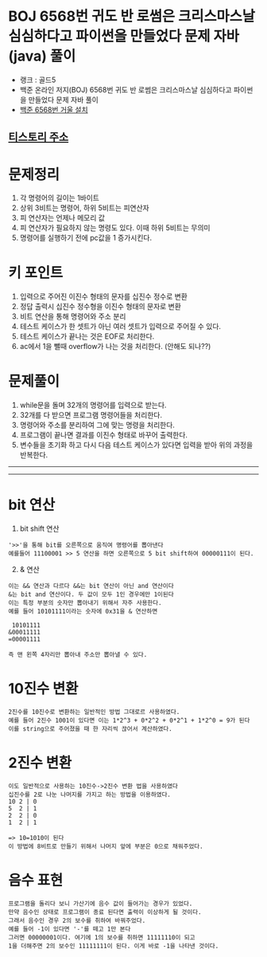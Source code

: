 # BOJ 6568번 귀도 반 로썸은 크리스마스날 심심하다고 파이썬을 만들었다 문제 자바(java)  풀이
- 랭크 : 골드5
- 백준 온라인 저지(BOJ) 6568번 귀도 반 로썸은 크리스마스날 심심하다고 파이썬을 만들었다 문제 자바 풀이
- [백준 6568번 거울 설치](https://www.acmicpc.net/problem/6568)

## [티스토리 주소](https://hoho325.tistory.com/)

# 문제정리
1. 각 명령어의 길이는 1바이트
2. 상위 3비트는 명령어, 하위 5비트는 피연산자
3. 피 연산자는 언제나 메모리 값
4. 피 연산자가 필요하지 않는 명령도 있다. 이때 하위 5비트는 무의미
5. 명령어를 실행하기 전에 pc값을 1 증가시킨다.

# 키 포인트
1. 입력으로 주어진 이진수 형태의 문자를 십진수 정수로 변환
2. 정답 출력시 십진수 정수형을 이진수 형태의 문자로 변환
3. 비트 연산을 통해 명령어와 주소 분리
4. 테스트 케이스가 한 셋트가 아닌 여러 셋트가 입력으로 주어질 수 있다.
5. 테스트 케이스가 끝나는 것은 EOF로 처리한다.
6. ac에서 1을 뺄때 overflow가 나는 것을 처리한다. (안해도 되나??)

# 문제풀이
1. while문을 돌며 32개의 명령어를 입력으로 받는다.
2. 32개를 다 받으면 프로그램 명령어들을 처리한다.
3. 명령어와 주소를 분리하여 그에 맞는 명령을 처리한다. 
4. 프로그램이 끝나면 결과를 이진수 형태로 바꾸어 출력한다.
5. 변수들을 초기화 하고 다시 다음 테스트 케이스가 있다면 입력을 받아 위의 과정을 반복한다.

* * *
* * *

# bit 연산
1. bit shift 연산
```
'>>'을 통해 bit를 오른쪽으로 움직여 명령어를 뽑아낸다
예를들어 11100001 >> 5 연산을 하면 오른쪽으로 5 bit shift하여 00000111이 된다.
```

2. & 연산
```
이는 && 연산과 다르다 &&는 bit 연산이 아닌 and 연산이다
&는 bit and 연산이다. 두 값이 모두 1인 경우에만 1이된다
이는 특정 부분의 숫자만 뽑아내기 위해서 자주 사용한다.
예를 들어 10101111이라는 숫자에 0x31을 & 연산하면

 10101111
&00011111
=00001111

즉 맨 왼쪽 4자리만 뽑아내 주소만 뽑아낼 수 있다.
```

# 10진수 변환
```
2진수를 10진수로 변환하는 일반적인 방법 그대로르 사용하였다.
예를 들어 2진수 1001이 있다면 이는 1*2^3 + 0*2^2 + 0*2^1 + 1*2^0 = 9가 된다
이를 string으로 주어졌을 때 한 자리씩 끊어서 계산하였다.
```

# 2진수 변환
```
이도 일반적으로 사용하는 10진수->2진수 변환 법을 사용하였다
십진수를 2로 나눈 나머지를 가지고 하는 방법을 이용하였다.
10 2 | 0
5  2 | 1
2  2 | 0
1  2 | 1

=> 10=1010이 된다
이 방법에 8비트로 만들기 위해서 나머지 앞에 부분은 0으로 채워주었다.
```

# 음수 표현
```
프로그램을 돌리다 보니 가산기에 음수 값이 들어가는 경우가 있었다.
만약 음수인 상태로 프로그램이 종료 된다면 출력이 이상하게 될 것이다.
그래서 음수인 경우 2의 보수를 취하여 바꿔주었다.
예를 들어 -1이 있다면 '-'를 떼고 1만 본다
그러면 00000001이다. 여기에 1의 보수를 취하면 11111110이 되고
1을 더해주면 2의 보수인 11111111이 된다. 이게 바로 -1을 나타낸 것이다.
```